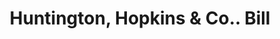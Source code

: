 ---
doi: 10.7916/D8V99M2N
date_other: '1880'
date_other_textual: 1880-1889
form: printed ephemera
genre:
- Invoices
name:
- Huntington, Hopkins & Co.
object_in_context_url: https://biggert.cul.columbia.edu/items/view/ave_biggert_00013
subject_hierarchical_geographic:
- Sacramento, California, United States
subject_name:
- Huntington, Hopkins & Co.
title: Huntington, Hopkins & Co.. Bill
sort_title: Huntington, Hopkins & Co.. Bill
call_number: ave_biggert_00013
coordinates:
- 38.55555555555555,-121.46888888888888
pid: ave_biggert_00013
identifiers: ave_biggert_00013
permalink: /biggert/ave_biggert_00013/
layout: iiif-image-page
---